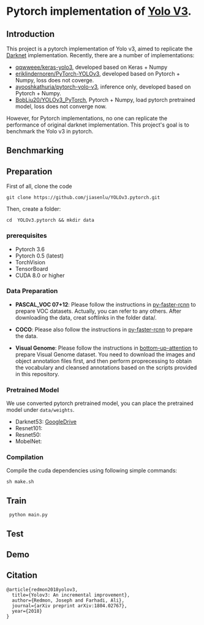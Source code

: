 # Pytorch implementation of [Yolo V3](https://pjreddie.com/media/files/papers/YOLOv3.pdf).

## Introduction
This project is a pytorch implementation of Yolo v3, aimed to replicate the [Darknet](https://github.com/pjreddie/darknet) implementation. Recently, there are a number of implementations:
- [qqwweee/keras-yolo3](https://github.com/qqwweee/keras-yolo3), developed based on Keras + Numpy
- [eriklindernoren/PyTorch-YOLOv3](https://github.com/eriklindernoren/PyTorch-YOLOv3), developed based on Pytorch + Numpy, loss does not coverge.
- [ayooshkathuria/pytorch-yolo-v3](https://github.com/ayooshkathuria/pytorch-yolo-v3), inference only, developed based on Pytorch + Numpy.
- [BobLiu20/YOLOv3_PyTorch](https://github.com/BobLiu20/YOLOv3_PyTorch), Pytorch + Numpy, load pytorch pretrained model, loss does not converge now.

However, for Pytorch implementations, no one can replicate the performance of original darknet implementation. This project's goal is to benchmark the Yolo v3 in pytorch.

## Benchmarking

## Preparation
First of all, clone the code
```
git clone https://github.com/jiasenlu/YOLOv3.pytorch.git
```

Then, create a folder:

```
cd  YOLOv3.pytorch && mkdir data
```
### prerequisites
- Pytorch 3.6
- Pytorch 0.5 (latest)
- TorchVision
- TensorBoard
- CUDA 8.0 or higher

### Data Preparation
* **PASCAL_VOC 07+12**: Please follow the instructions in [py-faster-rcnn](https://github.com/rbgirshick/py-faster-rcnn#beyond-the-demo-installation-for-training-and-testing-models) to prepare VOC datasets. Actually, you can refer to any others. After downloading the data, creat softlinks in the folder data/.

* **COCO**: Please also follow the instructions in [py-faster-rcnn](https://github.com/rbgirshick/py-faster-rcnn#beyond-the-demo-installation-for-training-and-testing-models) to prepare the data.

* **Visual Genome**: Please follow the instructions in [bottom-up-attention](https://github.com/peteanderson80/bottom-up-attention) to prepare Visual Genome dataset. You need to download the images and object annotation files first, and then perform proprecessing to obtain the vocabulary and cleansed annotations based on the scripts provided in this repository.

### Pretrained Model

We use converted pytorch pretrained model, you can place the pretrained model under `data/weights`.

- Darknet53: [GoogleDrive](https://drive.google.com/open?id=1VYwHUznM3jLD7ftmOSCHnpkVpBJcFIOA)
- Resnet101:
- Resnet50:
- MobelNet:

### Compilation
Compile the cuda dependencies using following simple commands:

```
sh make.sh
```

## Train
```
 python main.py
```
## Test


## Demo


## Citation
```
@article{redmon2018yolov3,
  title={Yolov3: An incremental improvement},
  author={Redmon, Joseph and Farhadi, Ali},
  journal={arXiv preprint arXiv:1804.02767},
  year={2018}
}
```